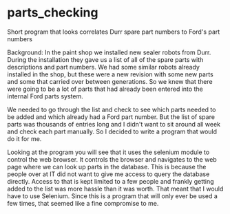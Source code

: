 # parts_checking
Short program that looks correlates Durr spare part numbers to Ford's part numbers

Background:
In the paint shop we installed new sealer robots from Durr. During the installation they gave us a list of all of the spare parts with descriptions and part numbers. We had some similar robots already installed in the shop, but these were a new revision with some new parts and some that carried over between generations. So we knew that there were going to be a lot of parts that had already been entered into the internal Ford parts system. 

We needed to go through the list and check to see which parts needed to be added and which already had a Ford part number. But the list of spare parts was thousands of entries long and I didn't want to sit around all week and check each part manually. So I decided to write a program that would do it for me.

Looking at the program you will see that it uses the selenium module to control the web browser. It controls the browser and navigates to the web page where we can look up parts in the database. This is because the people over at IT did not want to give me access to query the database directly. Access to that is kept limited to a few people and frankly getting added to the list was more hassle than it was worth. That meant that I would have to use Selenium. Since this is a program that will only ever be used a few times, that seemed like a fine compromise to me.

